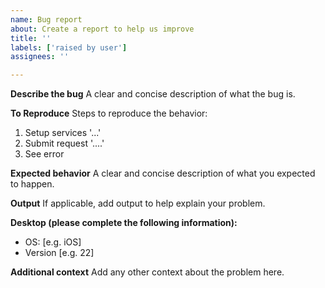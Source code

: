 ```yaml
---
name: Bug report
about: Create a report to help us improve
title: ''
labels: ['raised by user']
assignees: ''

---
```


**Describe the bug**
A clear and concise description of what the bug is.

**To Reproduce**
Steps to reproduce the behavior:
1. Setup services '...'
2. Submit request '....'
3. See error

**Expected behavior**
A clear and concise description of what you expected to happen.

**Output**
If applicable, add output to help explain your problem.

**Desktop (please complete the following information):**
 - OS: [e.g. iOS]
 - Version [e.g. 22]

**Additional context**
Add any other context about the problem here.
